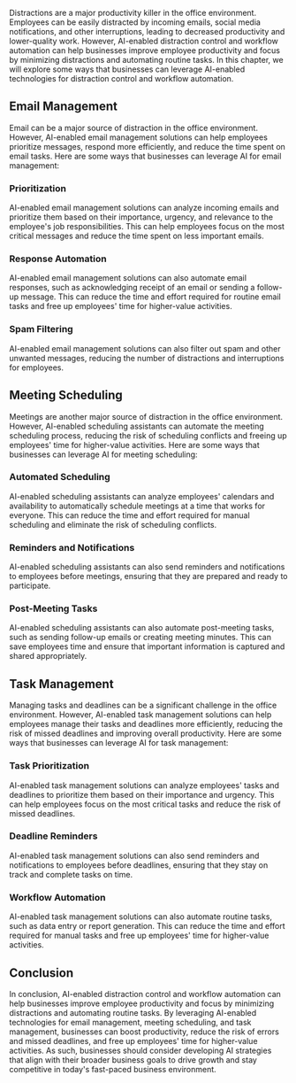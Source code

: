 
Distractions are a major productivity killer in the office environment. Employees can be easily distracted by incoming emails, social media notifications, and other interruptions, leading to decreased productivity and lower-quality work. However, AI-enabled distraction control and workflow automation can help businesses improve employee productivity and focus by minimizing distractions and automating routine tasks. In this chapter, we will explore some ways that businesses can leverage AI-enabled technologies for distraction control and workflow automation.

Email Management
----------------

Email can be a major source of distraction in the office environment. However, AI-enabled email management solutions can help employees prioritize messages, respond more efficiently, and reduce the time spent on email tasks. Here are some ways that businesses can leverage AI for email management:

### Prioritization

AI-enabled email management solutions can analyze incoming emails and prioritize them based on their importance, urgency, and relevance to the employee's job responsibilities. This can help employees focus on the most critical messages and reduce the time spent on less important emails.

### Response Automation

AI-enabled email management solutions can also automate email responses, such as acknowledging receipt of an email or sending a follow-up message. This can reduce the time and effort required for routine email tasks and free up employees' time for higher-value activities.

### Spam Filtering

AI-enabled email management solutions can also filter out spam and other unwanted messages, reducing the number of distractions and interruptions for employees.

Meeting Scheduling
------------------

Meetings are another major source of distraction in the office environment. However, AI-enabled scheduling assistants can automate the meeting scheduling process, reducing the risk of scheduling conflicts and freeing up employees' time for higher-value activities. Here are some ways that businesses can leverage AI for meeting scheduling:

### Automated Scheduling

AI-enabled scheduling assistants can analyze employees' calendars and availability to automatically schedule meetings at a time that works for everyone. This can reduce the time and effort required for manual scheduling and eliminate the risk of scheduling conflicts.

### Reminders and Notifications

AI-enabled scheduling assistants can also send reminders and notifications to employees before meetings, ensuring that they are prepared and ready to participate.

### Post-Meeting Tasks

AI-enabled scheduling assistants can also automate post-meeting tasks, such as sending follow-up emails or creating meeting minutes. This can save employees time and ensure that important information is captured and shared appropriately.

Task Management
---------------

Managing tasks and deadlines can be a significant challenge in the office environment. However, AI-enabled task management solutions can help employees manage their tasks and deadlines more efficiently, reducing the risk of missed deadlines and improving overall productivity. Here are some ways that businesses can leverage AI for task management:

### Task Prioritization

AI-enabled task management solutions can analyze employees' tasks and deadlines to prioritize them based on their importance and urgency. This can help employees focus on the most critical tasks and reduce the risk of missed deadlines.

### Deadline Reminders

AI-enabled task management solutions can also send reminders and notifications to employees before deadlines, ensuring that they stay on track and complete tasks on time.

### Workflow Automation

AI-enabled task management solutions can also automate routine tasks, such as data entry or report generation. This can reduce the time and effort required for manual tasks and free up employees' time for higher-value activities.

Conclusion
----------

In conclusion, AI-enabled distraction control and workflow automation can help businesses improve employee productivity and focus by minimizing distractions and automating routine tasks. By leveraging AI-enabled technologies for email management, meeting scheduling, and task management, businesses can boost productivity, reduce the risk of errors and missed deadlines, and free up employees' time for higher-value activities. As such, businesses should consider developing AI strategies that align with their broader business goals to drive growth and stay competitive in today's fast-paced business environment.

